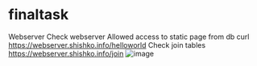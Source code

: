 # finaltask
Webserver
Check webserver
Allowed access to static page from db 
curl https://webserver.shishko.info/helloworld
Check join tables
https://webserver.shishko.info/join
![image](https://user-images.githubusercontent.com/87187345/140715333-2bfade05-7ed3-411f-8142-a7e11f7799d6.png)
